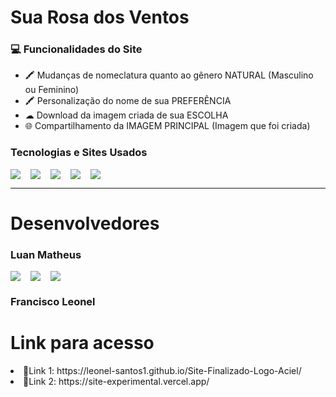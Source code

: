 <h1>Sua Rosa dos Ventos</h1>
<h3>💻 Funcionalidades do Site</h3>

<ul>
  <li>🖍  Mudanças de nomeclatura quanto ao gênero NATURAL (Masculino ou Feminino)</li>
  <li>🖍  Personalização do nome de sua PREFERÊNCIA</li>
  <li>☁  Download da imagem criada de sua ESCOLHA</li>
  <li>🌐 Compartilhamento da IMAGEM PRINCIPAL (Imagem que foi criada)</li>
</ul>

<h3>Tecnologias e Sites Usados</h3>

<div style="display:flex; gap: 1rem">
<img src='https://img.shields.io/badge/Figma-F24E1E?style=for-the-badge&logo=figma&logoColor=white'/>
<img src='https://img.shields.io/badge/MDN_Web_Docs-black?style=for-the-badge&logo=mdnwebdocs&logoColor=white'/>
<img src = "https://img.shields.io/badge/VSCode-0078D4?style=for-the-badge&logo=visual%20studio%20code&logoColor=white"/>
<img src = "https://img.shields.io/badge/JavaScript-323330?style=for-the-badge&logo=javascript&logoColor=F7DF1E"/>
<img src = "https://img.shields.io/badge/GitHub-100000?style=for-the-badge&logo=github&logoColor=white"/>
</div>

<hr>
<h1>Desenvolvedores</h1>

<h3>Luan Matheus</h3>

<div style="display:flex; gap: 1rem">
  <a href = "https://instagram.com/luan_matheuscosta?igshid=ZDdkNTZiNTM="><img src = "https://img.shields.io/badge/Instagram-E4405F?style=for-the-badge&logo=instagram&logoColor=white"/></a>
  <a href="https://wa.me/+5599988233210"><img src = "https://img.shields.io/badge/WhatsApp-25D366?style=for-the-badge&logo=whatsapp&logoColor=white"/></a>
  <a href="https://www.linkedin.com/in/luan-matheus-ferreira-costa-903022214/"><img src = "https://img.shields.io/badge/LinkedIn-0077B5?style=for-the-badge&logo=linkedin&logoColor=white"/></a>
</div>

<h3>Francisco Leonel</h3>

<h1> Link para acesso </h1>
  <li>🔗Link 1: https://leonel-santos1.github.io/Site-Finalizado-Logo-Aciel/</li>
  <li>🔗Link 2: https://site-experimental.vercel.app/</li>
